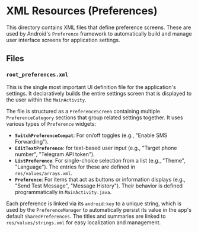# XML Resources (Preferences)

This directory contains XML files that define preference screens. These are used by Android's `Preference` framework to automatically build and manage user interface screens for application settings.

## Files

### `root_preferences.xml`

This is the single most important UI definition file for the application's settings. It declaratively builds the entire settings screen that is displayed to the user within the `MainActivity`.

The file is structured as a `PreferenceScreen` containing multiple `PreferenceCategory` sections that group related settings together. It uses various types of `Preference` widgets:

- **`SwitchPreferenceCompat`**: For on/off toggles (e.g., "Enable SMS Forwarding").
- **`EditTextPreference`**: for text-based user input (e.g., "Target phone number", "Telegram API token").
- **`ListPreference`**: For single-choice selection from a list (e.g., "Theme", "Language"). The entries for these are defined in `res/values/arrays.xml`.
- **`Preference`**: For items that act as buttons or information displays (e.g., "Send Test Message", "Message History"). Their behavior is defined programmatically in `MainActivity.java`.

Each preference is linked via its `android:key` to a unique string, which is used by the `PreferenceManager` to automatically persist its value in the app's default `SharedPreferences`. The titles and summaries are linked to `res/values/strings.xml` for easy localization and management.
